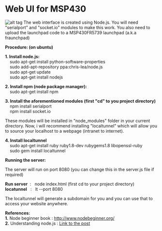 Web UI for MSP430
=================

![alt tag](http://s18.postimg.org/wtonb66xl/img.png)
The web interface is created using Node.js. You will need "serialport" and "socket.io" modules to make this work. You also need to upload the launchpad code to a MSP430FR5739 launchpad (a.k.a fraunchpad)

<b>Procedure: (on ubuntu)</b>

<b>1. Install node.js: </b> <br>
&nbsp;&nbsp;&nbsp;&nbsp;sudo apt-get install python-software-properties <br>
&nbsp;&nbsp;&nbsp;&nbsp;sudo add-apt-repository ppa:chris-lea/node.js  <br>
&nbsp;&nbsp;&nbsp;&nbsp;sudo apt-get update  <br>
&nbsp;&nbsp;&nbsp;&nbsp;sudo apt-get install nodejs <br>

<b>2. Install npm (node package manager):</b> <br>
&nbsp;&nbsp;&nbsp;&nbsp;sudo apt-get install npm

<b>3. Install the aforementioned modules (first "cd" to you project directory)</b> <br>
&nbsp;&nbsp;&nbsp;&nbsp;npm install serialport  <br>
&nbsp;&nbsp;&nbsp;&nbsp;npm install socket.io  <br>

These modules will be installed in "node_modules" folder in your current directory. Now, i will recommend installing "localtunnel" which will allow you to source your localhost to a webpage (intranet to internet).

<b>4. Install localtunnel</b> <br>
&nbsp;&nbsp;&nbsp;&nbsp;sudo apt-get install ruby ruby1.8-dev rubygems1.8 libopenssl-ruby  <br>
&nbsp;&nbsp;&nbsp;&nbsp;sudo gem install localtunnel  <br>

<b>Running the server:</b>

The server will run on port 8080 (you can change this in the server.js file if required)

<b>Run server</b> &nbsp;:&nbsp;&nbsp;  node index.html  (first cd to your project directory) <br>
<b>locatunnel</b> &nbsp;&nbsp;:&nbsp;&nbsp;  lt --port 8080

The localtunnel will generate a subdomain for you and you can use that to access your website anywhere.

<b>References: <br></b>
<b>1.</b> Node beginner book : http://www.nodebeginner.org/ <br>
<b>2.</b> Understanding node.js : <a href= "http://debuggable.com/posts/understanding-node-js:4bd98440-45e4-4a9a-8ef7-0f7ecbdd56cb"> Link to the post </a>
